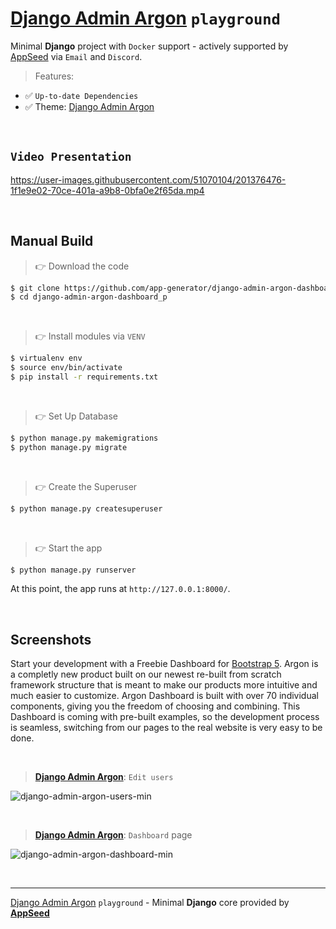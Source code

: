 # [Django Admin Argon](https://github.com/app-generator/django-admin-argon-dashboard) `playground`

Minimal **Django** project with `Docker` support - actively supported by [AppSeed](https://appseed.us/) via `Email` and `Discord`.

> Features: 

- ✅ `Up-to-date Dependencies`
- ✅ Theme: [Django Admin Argon](https://github.com/app-generator/django-admin-argon-dashboard)

<br />

## `Video Presentation`

https://user-images.githubusercontent.com/51070104/201376476-1f1e9e02-70ce-401a-a9b8-0bfa0e2f65da.mp4

<br />

## Manual Build 

> 👉 Download the code  

```bash
$ git clone https://github.com/app-generator/django-admin-argon-dashboard_p.git
$ cd django-admin-argon-dashboard_p
```

<br />

> 👉 Install modules via `VENV`  

```bash
$ virtualenv env
$ source env/bin/activate
$ pip install -r requirements.txt
```

<br />

> 👉 Set Up Database

```bash
$ python manage.py makemigrations
$ python manage.py migrate
```

<br />

> 👉 Create the Superuser

```bash
$ python manage.py createsuperuser
```

<br />

> 👉 Start the app

```bash
$ python manage.py runserver
```

At this point, the app runs at `http://127.0.0.1:8000/`. 

<br />

## Screenshots

Start your development with a Freebie Dashboard for [Bootstrap 5](https://www.admin-dashboards.com/bootstrap-5-templates/). Argon is a completly new product built on our newest re-built from scratch framework structure that is meant to make our products more intuitive and much easier to customize. 
Argon Dashboard is built with over 70 individual components, giving you the freedom of choosing and combining. This Dashboard is coming with pre-built examples, so the development process is seamless, switching from our pages to the real website is very easy to be done.

<br /> 

> **[Django Admin Argon](https://github.com/app-generator/django-admin-argon-dashboard)**: `Edit users`

![django-admin-argon-users-min](https://user-images.githubusercontent.com/51070104/201162283-90fb0637-687e-4926-ab12-bf409491dac6.jpg)

<br />

> **[Django Admin Argon](https://github.com/app-generator/django-admin-argon-dashboard)**: `Dashboard` page

![django-admin-argon-dashboard-min](https://user-images.githubusercontent.com/51070104/201162509-80df6786-e595-4fca-a570-45f6a4438c24.jpg) 

<br />

---
 [Django Admin Argon](https://github.com/app-generator/django-admin-argon-dashboard) `playground` - Minimal **Django** core provided by **[AppSeed](https://appseed.us/)**
